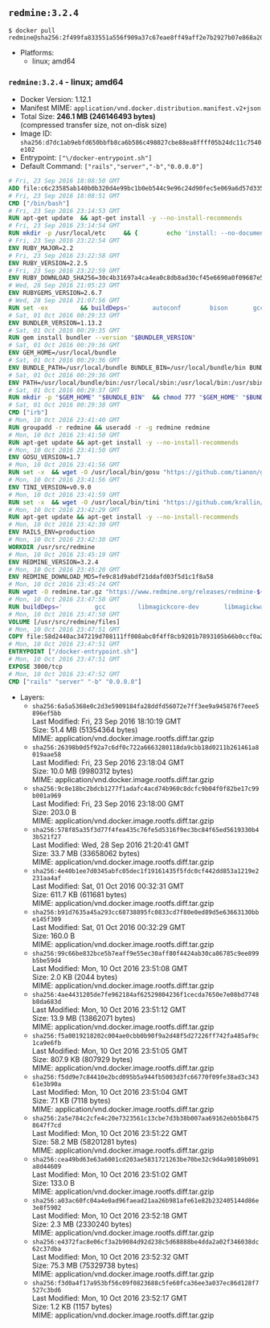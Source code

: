 ## `redmine:3.2.4`

```console
$ docker pull redmine@sha256:2f499fa833551a556f909a37c67eae8ff49aff2e7b2927b07e868a2098f77dc4
```

-	Platforms:
	-	linux; amd64

### `redmine:3.2.4` - linux; amd64

-	Docker Version: 1.12.1
-	Manifest MIME: `application/vnd.docker.distribution.manifest.v2+json`
-	Total Size: **246.1 MB (246146493 bytes)**  
	(compressed transfer size, not on-disk size)
-	Image ID: `sha256:d7dc1ab9ebfd650bbfb8ca6b586c498027cbe88ea8ffff05b24dc11c7540e102`
-	Entrypoint: `["\/docker-entrypoint.sh"]`
-	Default Command: `["rails","server","-b","0.0.0.0"]`

```dockerfile
# Fri, 23 Sep 2016 18:08:50 GMT
ADD file:c6c23585ab140b0b320d4e99bc1b0eb544c9e96c24d90fec5e069a6d57d335ca in / 
# Fri, 23 Sep 2016 18:08:51 GMT
CMD ["/bin/bash"]
# Fri, 23 Sep 2016 23:14:53 GMT
RUN apt-get update 	&& apt-get install -y --no-install-recommends 		bzip2 		ca-certificates 		libffi-dev 		libgdbm3 		libssl-dev 		libyaml-dev 		procps 		zlib1g-dev 	&& rm -rf /var/lib/apt/lists/*
# Fri, 23 Sep 2016 23:14:54 GMT
RUN mkdir -p /usr/local/etc 	&& { 		echo 'install: --no-document'; 		echo 'update: --no-document'; 	} >> /usr/local/etc/gemrc
# Fri, 23 Sep 2016 23:22:54 GMT
ENV RUBY_MAJOR=2.2
# Fri, 23 Sep 2016 23:22:58 GMT
ENV RUBY_VERSION=2.2.5
# Fri, 23 Sep 2016 23:22:59 GMT
ENV RUBY_DOWNLOAD_SHA256=30c4b31697a4ca4ea0c8db8ad30cf45e6690a0f09687e5d483c933c03ca335e3
# Wed, 28 Sep 2016 21:05:23 GMT
ENV RUBYGEMS_VERSION=2.6.7
# Wed, 28 Sep 2016 21:07:56 GMT
RUN set -ex 		&& buildDeps=' 		autoconf 		bison 		gcc 		libbz2-dev 		libgdbm-dev 		libglib2.0-dev 		libncurses-dev 		libreadline-dev 		libxml2-dev 		libxslt-dev 		make 		ruby 		wget 	' 	&& apt-get update 	&& apt-get install -y --no-install-recommends $buildDeps 	&& rm -rf /var/lib/apt/lists/* 		&& wget -O ruby.tar.gz "https://cache.ruby-lang.org/pub/ruby/$RUBY_MAJOR/ruby-$RUBY_VERSION.tar.gz" 	&& echo "$RUBY_DOWNLOAD_SHA256 *ruby.tar.gz" | sha256sum -c - 		&& mkdir -p /usr/src/ruby 	&& tar -xzf ruby.tar.gz -C /usr/src/ruby --strip-components=1 	&& rm ruby.tar.gz 		&& cd /usr/src/ruby 		&& { 		echo '#define ENABLE_PATH_CHECK 0'; 		echo; 		cat file.c; 	} > file.c.new 	&& mv file.c.new file.c 		&& autoconf 	&& ./configure --disable-install-doc 	&& make -j"$(nproc)" 	&& make install 		&& apt-get purge -y --auto-remove $buildDeps 	&& cd / 	&& rm -r /usr/src/ruby 		&& gem update --system "$RUBYGEMS_VERSION"
# Sat, 01 Oct 2016 00:29:33 GMT
ENV BUNDLER_VERSION=1.13.2
# Sat, 01 Oct 2016 00:29:35 GMT
RUN gem install bundler --version "$BUNDLER_VERSION"
# Sat, 01 Oct 2016 00:29:36 GMT
ENV GEM_HOME=/usr/local/bundle
# Sat, 01 Oct 2016 00:29:36 GMT
ENV BUNDLE_PATH=/usr/local/bundle BUNDLE_BIN=/usr/local/bundle/bin BUNDLE_SILENCE_ROOT_WARNING=1 BUNDLE_APP_CONFIG=/usr/local/bundle
# Sat, 01 Oct 2016 00:29:36 GMT
ENV PATH=/usr/local/bundle/bin:/usr/local/sbin:/usr/local/bin:/usr/sbin:/usr/bin:/sbin:/bin
# Sat, 01 Oct 2016 00:29:37 GMT
RUN mkdir -p "$GEM_HOME" "$BUNDLE_BIN" 	&& chmod 777 "$GEM_HOME" "$BUNDLE_BIN"
# Sat, 01 Oct 2016 00:29:38 GMT
CMD ["irb"]
# Mon, 10 Oct 2016 23:41:40 GMT
RUN groupadd -r redmine && useradd -r -g redmine redmine
# Mon, 10 Oct 2016 23:41:50 GMT
RUN apt-get update && apt-get install -y --no-install-recommends 		ca-certificates 		wget 	&& rm -rf /var/lib/apt/lists/*
# Mon, 10 Oct 2016 23:41:50 GMT
ENV GOSU_VERSION=1.7
# Mon, 10 Oct 2016 23:41:56 GMT
RUN set -x 	&& wget -O /usr/local/bin/gosu "https://github.com/tianon/gosu/releases/download/$GOSU_VERSION/gosu-$(dpkg --print-architecture)" 	&& wget -O /usr/local/bin/gosu.asc "https://github.com/tianon/gosu/releases/download/$GOSU_VERSION/gosu-$(dpkg --print-architecture).asc" 	&& export GNUPGHOME="$(mktemp -d)" 	&& gpg --keyserver ha.pool.sks-keyservers.net --recv-keys B42F6819007F00F88E364FD4036A9C25BF357DD4 	&& gpg --batch --verify /usr/local/bin/gosu.asc /usr/local/bin/gosu 	&& rm -r "$GNUPGHOME" /usr/local/bin/gosu.asc 	&& chmod +x /usr/local/bin/gosu 	&& gosu nobody true
# Mon, 10 Oct 2016 23:41:56 GMT
ENV TINI_VERSION=v0.9.0
# Mon, 10 Oct 2016 23:41:59 GMT
RUN set -x 	&& wget -O /usr/local/bin/tini "https://github.com/krallin/tini/releases/download/$TINI_VERSION/tini" 	&& wget -O /usr/local/bin/tini.asc "https://github.com/krallin/tini/releases/download/$TINI_VERSION/tini.asc" 	&& export GNUPGHOME="$(mktemp -d)" 	&& gpg --keyserver ha.pool.sks-keyservers.net --recv-keys 6380DC428747F6C393FEACA59A84159D7001A4E5 	&& gpg --batch --verify /usr/local/bin/tini.asc /usr/local/bin/tini 	&& rm -r "$GNUPGHOME" /usr/local/bin/tini.asc 	&& chmod +x /usr/local/bin/tini 	&& tini -h
# Mon, 10 Oct 2016 23:42:29 GMT
RUN apt-get update && apt-get install -y --no-install-recommends 		imagemagick 		libmysqlclient18 		libpq5 		libsqlite3-0 				bzr 		git 		mercurial 		openssh-client 		subversion 	&& rm -rf /var/lib/apt/lists/*
# Mon, 10 Oct 2016 23:42:30 GMT
ENV RAILS_ENV=production
# Mon, 10 Oct 2016 23:42:30 GMT
WORKDIR /usr/src/redmine
# Mon, 10 Oct 2016 23:45:19 GMT
ENV REDMINE_VERSION=3.2.4
# Mon, 10 Oct 2016 23:45:20 GMT
ENV REDMINE_DOWNLOAD_MD5=fe9c81d9abdf21ddafd03f5d1c1f8a58
# Mon, 10 Oct 2016 23:45:24 GMT
RUN wget -O redmine.tar.gz "https://www.redmine.org/releases/redmine-${REDMINE_VERSION}.tar.gz" 	&& echo "$REDMINE_DOWNLOAD_MD5 redmine.tar.gz" | md5sum -c - 	&& tar -xvf redmine.tar.gz --strip-components=1 	&& rm redmine.tar.gz files/delete.me log/delete.me 	&& mkdir -p tmp/pdf public/plugin_assets 	&& chown -R redmine:redmine ./
# Mon, 10 Oct 2016 23:47:50 GMT
RUN buildDeps=' 		gcc 		libmagickcore-dev 		libmagickwand-dev 		libmysqlclient-dev 		libpq-dev 		libsqlite3-dev 		make 		patch 	' 	&& set -ex 	&& apt-get update && apt-get install -y $buildDeps --no-install-recommends 	&& rm -rf /var/lib/apt/lists/* 	&& bundle install --without development test 	&& for adapter in mysql2 postgresql sqlite3; do 		echo "$RAILS_ENV:" > ./config/database.yml; 		echo "  adapter: $adapter" >> ./config/database.yml; 		bundle install --without development test; 	done 	&& rm ./config/database.yml 	&& apt-get purge -y --auto-remove $buildDeps
# Mon, 10 Oct 2016 23:47:50 GMT
VOLUME [/usr/src/redmine/files]
# Mon, 10 Oct 2016 23:47:51 GMT
COPY file:58d2440ac347219d708111ff008abc0f4ff8cb9201b7893105b66b0ccf0a2521 in / 
# Mon, 10 Oct 2016 23:47:51 GMT
ENTRYPOINT ["/docker-entrypoint.sh"]
# Mon, 10 Oct 2016 23:47:51 GMT
EXPOSE 3000/tcp
# Mon, 10 Oct 2016 23:47:52 GMT
CMD ["rails" "server" "-b" "0.0.0.0"]
```

-	Layers:
	-	`sha256:6a5a5368e0c2d3e5909184fa28ddfd56072e7ff3ee9a945876f7eee5896ef5bb`  
		Last Modified: Fri, 23 Sep 2016 18:10:19 GMT  
		Size: 51.4 MB (51354364 bytes)  
		MIME: application/vnd.docker.image.rootfs.diff.tar.gzip
	-	`sha256:26398b0d5f92a7c6df0c722a6663280118da9cbb18d0211b261461a8019aae58`  
		Last Modified: Fri, 23 Sep 2016 23:18:04 GMT  
		Size: 10.0 MB (9980312 bytes)  
		MIME: application/vnd.docker.image.rootfs.diff.tar.gzip
	-	`sha256:9c8e18bc2bdcb1277f1adafc4acd74b960c8dcfc9b04f0f82be17c99b001a969`  
		Last Modified: Fri, 23 Sep 2016 23:18:00 GMT  
		Size: 203.0 B  
		MIME: application/vnd.docker.image.rootfs.diff.tar.gzip
	-	`sha256:578f85a35f3d77f4fea435c76fe5d5316f9ec3bc84f65ed5619330b43b521f27`  
		Last Modified: Wed, 28 Sep 2016 21:20:41 GMT  
		Size: 33.7 MB (33658062 bytes)  
		MIME: application/vnd.docker.image.rootfs.diff.tar.gzip
	-	`sha256:4e40b1ee7d0345abfc05dec1f19161435f5fdc0cf442dd853a1219e2231aa4af`  
		Last Modified: Sat, 01 Oct 2016 00:32:31 GMT  
		Size: 611.7 KB (611681 bytes)  
		MIME: application/vnd.docker.image.rootfs.diff.tar.gzip
	-	`sha256:b91d7635a45a293cc68738895fc0833cd7f80e0ed89d5e63663130bbe145f309`  
		Last Modified: Sat, 01 Oct 2016 00:32:29 GMT  
		Size: 160.0 B  
		MIME: application/vnd.docker.image.rootfs.diff.tar.gzip
	-	`sha256:99c66be832bce5b7eaff9e55ec30aff80f4424ab30ca86785c9ee899b5be59d4`  
		Last Modified: Mon, 10 Oct 2016 23:51:08 GMT  
		Size: 2.0 KB (2044 bytes)  
		MIME: application/vnd.docker.image.rootfs.diff.tar.gzip
	-	`sha256:4ae4431205de7fe962184af62529804236f1cecda7650e7e08bd7748b8da683d`  
		Last Modified: Mon, 10 Oct 2016 23:51:12 GMT  
		Size: 13.9 MB (13862071 bytes)  
		MIME: application/vnd.docker.image.rootfs.diff.tar.gzip
	-	`sha256:f5a0019218202c004ae0cbb0b90f9a2d48f5d27226ff742fa485af9c1ca9e6fb`  
		Last Modified: Mon, 10 Oct 2016 23:51:05 GMT  
		Size: 807.9 KB (807929 bytes)  
		MIME: application/vnd.docker.image.rootfs.diff.tar.gzip
	-	`sha256:f5dd9e7c84410e2bcd095b5a944fb5003d3fc66770f09fe38ad3c34361e3b90a`  
		Last Modified: Mon, 10 Oct 2016 23:51:04 GMT  
		Size: 7.1 KB (7118 bytes)  
		MIME: application/vnd.docker.image.rootfs.diff.tar.gzip
	-	`sha256:2a5e784c2cfe4c20e7323561c13cbe7d3b38b007aa69162ebb5b84758647f7cd`  
		Last Modified: Mon, 10 Oct 2016 23:51:22 GMT  
		Size: 58.2 MB (58201281 bytes)  
		MIME: application/vnd.docker.image.rootfs.diff.tar.gzip
	-	`sha256:cea49bd63e63a6001cd203ae5831721263be70be32c9d4a90109b091a8d44609`  
		Last Modified: Mon, 10 Oct 2016 23:51:02 GMT  
		Size: 133.0 B  
		MIME: application/vnd.docker.image.rootfs.diff.tar.gzip
	-	`sha256:a03ac60fc04a4e0ad96faead21aa26b981afe61e82b232405144d86e3e8f5902`  
		Last Modified: Mon, 10 Oct 2016 23:52:18 GMT  
		Size: 2.3 MB (2330240 bytes)  
		MIME: application/vnd.docker.image.rootfs.diff.tar.gzip
	-	`sha256:e4372fac8e06cf3a2b9084d92d238c5d68888be4dda2a02f346038dc62c37dba`  
		Last Modified: Mon, 10 Oct 2016 23:52:32 GMT  
		Size: 75.3 MB (75329738 bytes)  
		MIME: application/vnd.docker.image.rootfs.diff.tar.gzip
	-	`sha256:f3d0a4f17a953bf56c09f0823688c5fe60fca36ee3a037ec86d128f7527c3bd6`  
		Last Modified: Mon, 10 Oct 2016 23:52:17 GMT  
		Size: 1.2 KB (1157 bytes)  
		MIME: application/vnd.docker.image.rootfs.diff.tar.gzip
